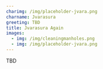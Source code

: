 ```yaml
---
charimg: /img/placeholder-jvara.png
charname: Jvarasura
greeting: TBD
title: Jvarasura Again
images:
  - img: /img/cleaningmanholes.png
  - img: /img/placeholder-jvara.png
---
```

TBD
